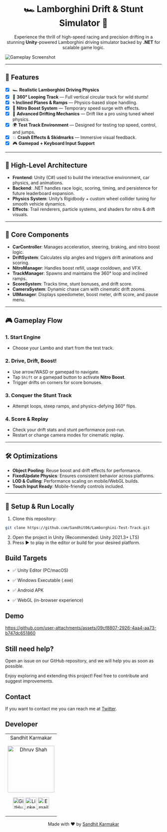 <h1 align="center"><b>🏎️ Lamborghini Drift & Stunt Simulator 🏁</b></h1>

<p align="center">
Experience the thrill of high-speed racing and precision drifting in a stunning <b>Unity</b>-powered Lamborghini driving simulator backed by <b>.NET</b> for scalable game logic.
</p>

![Gameplay Screenshot](https://global.discourse-cdn.com/forza/original/4X/2/0/d/20d8eecfd34afc270a754d39ac5fb05485caf4b3.webp)

---

## 🚀 Features

- [x] 🏎️ **Realistic Lamborghini Driving Physics**
- [x] 🔁 **360° Looping Track** — Full vertical circular track for wild stunts!
- [x] 🌀 **Inclined Planes & Ramps** — Physics-based slope handling.
- [x] 💨 **Nitro Boost System** — Temporary speed surge with effects.
- [x] 🛞 **Advanced Drifting Mechanics** — Drift like a pro using tuned wheel physics.
- [x] 🌍 **Test Track Environment** — Designed for testing top speed, control, and jumps.
- [x] 💥 **Crash Effects & Skidmarks** — Immersive visual feedback.
- [x] 🎮 **Gamepad + Keyboard Input Support**

---

## 🧱 High-Level Architecture

- **Frontend**: Unity (C#) used to build the interactive environment, car physics, and animations.
- **Backend**: .NET handles race logic, scoring, timing, and persistence for future leaderboard expansion.
- **Physics System**: Unity’s Rigidbody + custom wheel collider tuning for smooth vehicle dynamics.
- **Effects**: Trail renderers, particle systems, and shaders for nitro & drift visuals.

---

## 🔩 Core Components

- **CarController**: Manages acceleration, steering, braking, and nitro boost logic.
- **DriftSystem**: Calculates slip angles and triggers drift animations and scoring.
- **NitroManager**: Handles boost refill, usage cooldown, and VFX.
- **TrackManager**: Spawns and maintains the 360° loop and inclined ramps.
- **ScoreSystem**: Tracks time, stunt bonuses, and drift score.
- **CameraSystem**: Dynamic chase cam with cinematic drift zooms.
- **UIManager**: Displays speedometer, boost meter, drift score, and pause menu.

---

## 🎮 Gameplay Flow

### 1. Start Engine
- Choose your Lambo and start from the test track.

### 2. Drive, Drift, Boost!
- Use arrow/WASD or gamepad to navigate.
- Tap `Shift` or a gamepad button to activate **Nitro Boost**.
- Trigger drifts on corners for score bonuses.

### 3. Conquer the Stunt Track
- Attempt loops, steep ramps, and physics-defying 360° flips.

### 4. Score & Replay
- Check your drift stats and stunt performance post-run.
- Restart or change camera modes for cinematic replay.

---

## 🛠️ Optimizations

- **Object Pooling**: Reuse boost and drift effects for performance.
- **FixedUpdate Physics**: Ensures consistent behavior across platforms.
- **LOD & Culling**: Performance scaling on mobile/WebGL builds.
- **Touch Input Ready**: Mobile-friendly controls included.

---

## 🧪 Setup & Run Locally

1. Clone this repository:
```bash
git clone https://github.com/Sandhit06/Lamborghini-Test-Track.git
```
2. Open the project in Unity (Recommended: Unity 2021.3+ LTS)
3. Press ▶️ to play in the editor or build for your desired platform.

## Build Targets
- ✅ Unity Editor (PC/macOS)

- ✅ Windows Executable (.exe)

- ✅ Android APK
  
- ✅ WebGL (in-browser experience)

## Demo

https://github.com/user-attachments/assets/09cf8807-2926-4aa4-aa73-b747dc651860

## Still need help?
Open an issue on our GitHub repository, and we will help you as soon as possible.

Enjoy exploring and extending this project! Feel free to contribute and suggest improvements.

## Contact

If you want to contact me you can reach me at [Twitter](https://x.com/SandhitK).

## Developer
<table>
    <tr align="center">
        <td>
        Sandhit Karmakar
        <p align="center">
            <img src = "https://avatars.githubusercontent.com/u/90787826?v=4" width="150" height="150" alt="Dhruv Shah">
        </p>
            <p align="center">
                <a href = "https://github.com/Sandhit06">
                    <img src = "http://www.iconninja.com/files/241/825/211/round-collaboration-social-github-code-circle-network-icon.svg" width="36" height = "36" alt="GitHub"/>
                </a>
                <a href = "https://www.linkedin.com/in/sandhit-karmakar/" target="_blank">
                    <img src = "http://www.iconninja.com/files/863/607/751/network-linkedin-social-connection-circular-circle-media-icon.svg" width="36" height="36" alt="LinkedIn"/>
                </a>
                <a href = "mailto:sandhitkarmakar@gmail.com" target="_blank">
                    <img src = "https://www.iconninja.com/files/312/807/734/share-send-email-chat-circle-message-mail-icon.svg" width="36" height="36" alt="Email"/>
                </a>
            </p>
        </td>
    </tr>
</table>

<p align="center">
    Made with ❤️ by <a href="https://github.com/Sandhit06">Sandhit Karmakar</a>
</p>

